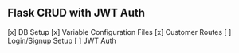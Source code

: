 ## Flask CRUD with JWT Auth


[x] DB Setup
[x] Variable Configuration Files
[x] Customer Routes
[ ] Login/Signup Setup
[ ] JWT Auth